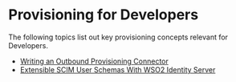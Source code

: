 # Provisioning for Developers

The following topics list out key provisioning concepts relevant for
Developers.

-   [Writing an Outbound Provisioning
    Connector](../../develop/writing-an-outbound-provisioning-connector)
-   [Extensible SCIM User Schemas With WSO2 Identity
    Server](../../develop/extensible-scim-user-schemas-with-wso2-identity-server)
